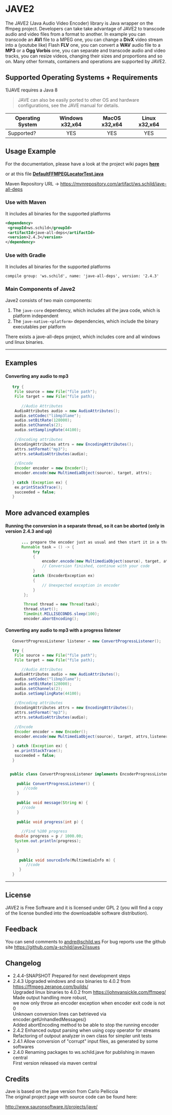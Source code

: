 # JAVE2

The JAVE2 (Java Audio Video Encoder) library is Java wrapper on the ffmpeg
project. Developers can take take advantage of JAVE2 to transcode audio 
and video files from a format to another. In example you can transcode
an **AVI** file to a MPEG one, you can change a **DivX** video stream into a
(youtube like) Flash **FLV** one, you can convert a **WAV** audio file to a **MP3** or a
**Ogg Vorbis** one, you can separate and transcode audio and video tracks, you can
resize videos, changing their sizes and proportions and so on.
Many other formats, containers and operations are supported by JAVE2.

## Supported Operating Systems + Requirements 

1)JAVE requires a Java 8
>JAVE can also be easily ported to other OS and hardware configurations, 
see the JAVE manual for details.

| Operating System | Windows x32,x64 | MacOS x32,x64 | Linux x32,x64 |
| ------- | :-----: | :-: | :-----: |
| Supported? | YES | YES  | YES  |


## Usage Example
For the documentation, please have a look at the project wiki pages [**here**](https://github.com/a-schild/jave2/wiki)

or at this file [**DefaultFFMPEGLocatorTest.java**](https://github.com/a-schild/jave2/blob/master/jave-example/src/main/java/ws/schild/jave/example/DefaultFFMPEGLocatorTest.java)


Maven Repository URL -> https://mvnrepository.com/artifact/ws.schild/jave-all-deps

### Use with Maven

It includes all binaries for the supported platforms

<!-- https://mvnrepository.com/artifact/ws.schild/jave-all-deps -->
``` XML
<dependency>
 <groupId>ws.schild</groupId>
 <artifactId>jave-all-deps</artifactId>
 <version>2.4.3</version>
</dependency>
```

### Use with Gradle

It includes all binaries for the supported platforms

``` XML
compile group: 'ws.schild', name: 'jave-all-deps', version: '2.4.3'
```

### Main Components of Jave2
Jave2 consists of two main components:
1. The `jave-core` dependency, which includes all the java code, which is platform independent
2. The `jave-native-<platform>` dependencies, which include the binary executables per platform

There exists a jave-all-deps project, which includes core and all windows und linux binaries.

---
## Examples

#### Converting any audio to mp3
``` JAVA
   try {                                                            
	File source = new File("file path");		                 
	File target = new File("file path);                          
                                                                 
       //Audio Attributes                                               
	AudioAttributes audio = new AudioAttributes();               
	audio.setCodec("libmp3lame");                                
	audio.setBitRate(128000);                                    
	audio.setChannels(2);                                        
	audio.setSamplingRate(44100);                                
	                                                             
	//Encoding attributes                                        
	EncodingAttributes attrs = new EncodingAttributes();         
	attrs.setFormat("mp3");                                      
	attrs.setAudioAttributes(audio);                             
	                                                             
	//Encode                                                     
	Encoder encoder = new Encoder();                             
	encoder.encode(new MultimediaObject(source), target, attrs); 
                                                                 
   } catch (Exception ex) {                                         
	ex.printStackTrace();                                        
	succeeded = false;                                           
   }                

```
     
## More advanced examples    

#### Running the conversion in a separate thread, so it can be aborted (only in version 2.4.3 and up)
``` JAVA 
       ... prepare the encoder just as usual and then start it in a thread ...
       Runnable task = () -> {
            try
            {
                encoder.encode(new MultimediaObject(source), target, attrs, listener);
                // Conversion finished, continue with your code
            }
            catch (EncoderException ex)
            {
                // Unexpected exception in encoder
            }
        };
        
        Thread thread = new Thread(task);
        thread.start();
        TimeUnit.MILLISECONDS.sleep(100);
        encoder.abortEncoding();
```

#### Converting any audio to mp3 with a progress listener
``` JAVA 
   ConvertProgressListener listener = new ConvertProgressListener();

   try {                                                            
	File source = new File("file path");		                 
	File target = new File("file path);                          
                                                                 
       //Audio Attributes                                               
	AudioAttributes audio = new AudioAttributes();               
	audio.setCodec("libmp3lame");                                
	audio.setBitRate(128000);                                    
	audio.setChannels(2);                                        
	audio.setSamplingRate(44100);                                
	                                                             
	//Encoding attributes                                        
	EncodingAttributes attrs = new EncodingAttributes();         
	attrs.setFormat("mp3");                                      
	attrs.setAudioAttributes(audio);                             
	                                                             
	//Encode                                                     
	Encoder encoder = new Encoder();                             
	encoder.encode(new MultimediaObject(source), target, attrs,listener); 
                                                                 
   } catch (Exception ex) {                                         
	ex.printStackTrace();                                        
	succeeded = false;                                           
   }                                                                


  public class ConvertProgressListener implements EncoderProgressListener {
	                                                                     
     public ConvertProgressListener() {   
        //code
     }                                                                    
	                                                                     
     public void message(String m) {                                      
       //code                                                              
     }                                                                    
	                                                                     
     public void progress(int p) {                                        
		                                                                 
       //Find %100 progress                                              
	double progress = p / 1000.00;                                    
	System.out.println(progress);                                     
                                                                         
     }                                                                    
	                                                                     
      public void sourceInfo(MultimediaInfo m) {                           
         //code                                                          
      }                                                                    
   }                                                                                                                                                
```

---

## License

JAVE2 is Free Software and it is licensed under GPL 2 (you will find a copy of
the license bundled into the downloadable software distribution).


## Feedback

You can send comments to andre@schild.ws
For bug reports use the github site https://github.com/a-schild/jave2/issues

## Changelog
- 2.4.4-SNAPSHOT Prepared for next development steps
- 2.4.3 Upgraded windows and osx binaries to 4.0.2 from https://ffmpeg.zeranoe.com/builds/  
        Upgraded linux binaries to 4.0.2 from https://johnvansickle.com/ffmpeg/  
        Made output handling more robust,   
        we now only throw an encoder exception when encoder exit code is not 0  
        Unknown conversion lines can betrieved via encoder.getUnhandledMessages()  
        Added abortEncoding method to be able to stop the running encoder  
- 2.4.2 Enhanced output parsing when using copy operator for streams  
        Refactoring of outpout analyzer in own class for simpler unit tests  
- 2.4.1 Allow conversion of "corrupt" input files, as generated by some softwares
- 2.4.0 Renaming packages to ws.schild.jave for publishing in maven central  
        First version released via maven central

## Credits

Jave is based on the jave version from Carlo Pelliccia  
The original project page with source code can be found here:

http://www.sauronsoftware.it/projects/jave/
